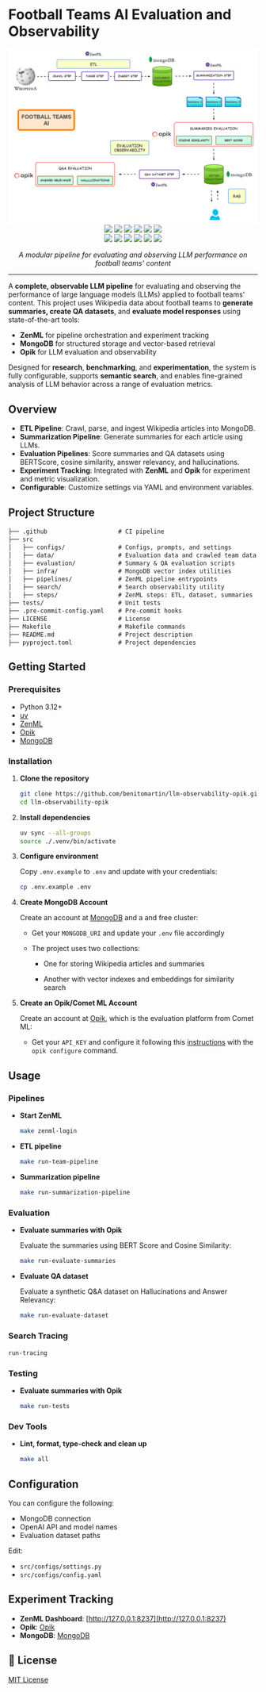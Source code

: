 # Football Teams AI Evaluation and Observability

<div align="center">
    <img src="img/llm-observability-opik.png" alt="Football Teams AI Architecture">
</div>

<div align="center">
    <a href="https://www.python.org/downloads/release/python-3120/"><img src="https://img.shields.io/badge/python-3.12+-blue.svg"/></a>
    <a href="https://github.com/astral-sh/uv"><img src="https://img.shields.io/badge/uv-Package%20Manager-blue"/></a>
    <a href="https://zenml.io/"><img src="https://img.shields.io/badge/ZenML-Orchestration-orange"/></a>
    <a href="https://www.mongodb.com/"><img src="https://img.shields.io/badge/MongoDB-Database-green"/></a>
    <a href="https://www.comet.com/site/products/opik/"><img src="https://img.shields.io/badge/Opik-LLM%20Observability-purple"/></a>
    <a href="https://pydantic.dev/"><img src="https://img.shields.io/badge/Pydantic-Data%20Validation-e92063"/></a>
</div>
<div align="center">
    <a href="https://github.com/features/actions"><img src="https://img.shields.io/badge/CI-passed-2088ff"/></a>
    <a href="http://mypy-lang.org/"><img src="https://img.shields.io/badge/mypy-passed-blue"/></a>
    <a href="https://github.com/astral-sh/ruff"><img src="https://img.shields.io/badge/ruff-passed-red"/></a>
    <a href="https://docs.pytest.org/"><img src="https://img.shields.io/badge/pytest-passed-brightgreen"/></a>
    <a href="https://github.com/pre-commit/pre-commit"><img src="https://img.shields.io/badge/pre--commit-passed-brightgreen"/></a>
    <a href="LICENSE"><img src="https://img.shields.io/badge/License-MIT-yellow.svg"/></a>
</div>
<p align="center">
    <em>A modular pipeline for evaluating and observing LLM performance on football teams' content</em>
</p>

---

A **complete, observable LLM pipeline** for evaluating and observing the performance of large language models (LLMs) applied to football teams' content. This project uses Wikipedia data about football teams to **generate summaries, create QA datasets**, and **evaluate model responses** using state-of-the-art tools:

- **ZenML** for pipeline orchestration and experiment tracking
- **MongoDB** for structured storage and vector-based retrieval
- **Opik** for LLM evaluation and observability

Designed for **research**, **benchmarking**, and **experimentation**, the system is fully configurable, supports **semantic search**, and enables fine-grained analysis of LLM behavior across a range of evaluation metrics.

## Overview

- **ETL Pipeline**: Crawl, parse, and ingest Wikipedia articles into MongoDB.
- **Summarization Pipeline**: Generate summaries for each article using LLMs.
- **Evaluation Pipelines**: Score summaries and QA datasets using BERTScore, cosine similarity, answer relevancy, and hallucinations.
- **Experiment Tracking**: Integrated with **ZenML** and **Opik** for experiment and metric visualization.
- **Configurable**: Customize settings via YAML and environment variables.

## Project Structure

```text
├── .github                    # CI pipeline
├── src
│   ├── configs/               # Configs, prompts, and settings
│   ├── data/                  # Evaluation data and crawled team data
│   ├── evaluation/            # Summary & QA evaluation scripts
│   ├── infra/                 # MongoDB vector index utilities
│   ├── pipelines/             # ZenML pipeline entrypoints
│   ├── search/                # Search observability utility
│   ├── steps/                 # ZenML steps: ETL, dataset, summaries
├── tests/                     # Unit tests
├── .pre-commit-config.yaml    # Pre-commit hooks
├── LICENSE                    # License
├── Makefile                   # Makefile commands
├── README.md                  # Project description
├── pyproject.toml             # Project dependencies
```

## Getting Started

### Prerequisites

- Python 3.12+
- [uv](https://github.com/astral-sh/uv)
- [ZenML](https://zenml.io/)
- [Opik](https://www.comet.com/site/products/opik/)
- [MongoDB](https://www.mongodb.com/)

### Installation

1. **Clone the repository**

   ```bash
   git clone https://github.com/benitomartin/llm-observability-opik.git
   cd llm-observability-opik
   ```

1. **Install dependencies**

   ```bash
   uv sync --all-groups
   source ./.venv/bin/activate
   ```

1. **Configure environment**

   Copy `.env.example` to `.env` and update with your credentials:

   ```bash
   cp .env.example .env
   ```

1. **Create MongoDB Account**

   Create an account at [MongoDB](https://www.mongodb.com/) and a and free cluster:

   - Get your `MONGODB_URI` and update your `.env` file accordingly

   - The project uses two collections:

     - One for storing Wikipedia articles and summaries

     - Another with vector indexes and embeddings for similarity search

1. **Create an Opik/Comet ML Account**

   Create an account at [Opik](https://www.comet.com/site/products/opik/), which is the evaluation platform from Comet ML:

   - Get your `API_KEY` and configure it following this [instructions](https://www.comet.com/docs/opik/tracing/sdk_configuration) with the `opik configure` command.

## Usage

### Pipelines

- **Start ZenML**

  ```bash
  make zenml-login
  ```

- **ETL pipeline**

  ```bash
  make run-team-pipeline
  ```

- **Summarization pipeline**

  ```bash
  make run-summarization-pipeline
  ```

### Evaluation

- **Evaluate summaries with Opik**

  Evaluate the summaries using BERT Score and Cosine Similarity:

  ```bash
  make run-evaluate-summaries
  ```

- **Evaluate QA dataset**

  Evaluate a synthetic Q&A dataset on Hallucinations and Answer Relevancy:

  ```bash
  make run-evaluate-dataset
  ```

### Search Tracing

```bash
run-tracing
```

### Testing

- **Evaluate summaries with Opik**

  ```bash
  make run-tests
  ```

### Dev Tools

- **Lint, format, type-check and clean up**

  ```bash
  make all
  ```

## Configuration

You can configure the following:

- MongoDB connection
- OpenAI API and model names
- Evaluation dataset paths

Edit:

- `src/configs/settings.py`
- `src/configs/config.yaml`

## Experiment Tracking

- **ZenML Dashboard**: [http://127.0.0.1:8237](http://127.0.0.1:8237)
- **Opik**: [Opik](https://www.comet.com/site/products/opik/)
- **MongoDB**: [MongoDB](https://www.mongodb.com/)

## 📄 License

[MIT License](LICENSE)
